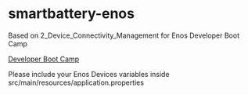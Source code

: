 # smartbattery-enos
 Based on 2_Device_Connectivity_Management for Enos Developer Boot Camp
 
 [Developer Boot Camp](https://github.com/EnvisionIot/developer_bootcamp)

 Please include your Enos Devices variables inside src/main/resources/application.properties
